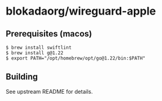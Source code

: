 # blokadaorg/wireguard-apple

## Prerequisites (macos)

```
$ brew install swiftlint 
$ brew install g@1.22
$ export PATH="/opt/homebrew/opt/go@1.22/bin:$PATH"
```

## Building

See upstream README for details.
